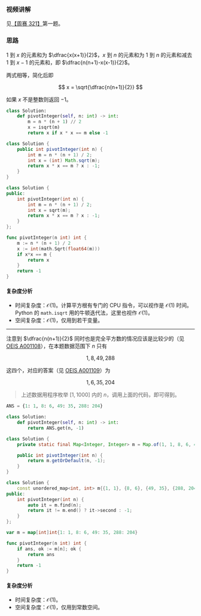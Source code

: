 ### 视频讲解

见[【周赛 321】](https://www.bilibili.com/video/BV1sD4y1e7pr/)第一题。

### 思路

$1$ 到 $x$ 的元素和为 $\dfrac{x(x+1)}{2}$，$x$ 到 $n$ 的元素和为 $1$ 到 $n$ 的元素和减去 $1$ 到 $x-1$ 的元素和，即 $\dfrac{n(n+1)-x(x-1)}{2}$。

两式相等，简化后即

$$
x = \sqrt{\dfrac{n(n+1)}{2}}
$$

如果 $x$ 不是整数则返回 $-1$。

```py [sol-Python3]
class Solution:
    def pivotInteger(self, n: int) -> int:
        m = n * (n + 1) // 2
        x = isqrt(m)
        return x if x * x == m else -1
```

```java [sol-Java]
class Solution {
    public int pivotInteger(int n) {
        int m = n * (n + 1) / 2;
        int x = (int) Math.sqrt(m);
        return x * x == m ? x : -1;
    }
}
```

```cpp [sol-C++]
class Solution {
public:
    int pivotInteger(int n) {
        int m = n * (n + 1) / 2;
        int x = sqrt(m);
        return x * x == m ? x : -1;
    }
};
```

```go [sol-Go]
func pivotInteger(n int) int {
	m := n * (n + 1) / 2
	x := int(math.Sqrt(float64(m)))
	if x*x == m {
		return x
	}
	return -1
}
```

#### 复杂度分析

- 时间复杂度：$\mathcal{O}(1)$。计算平方根有专门的 CPU 指令，可以视作是 $\mathcal{O}(1)$ 时间。Python 的 `math.isqrt` 用的牛顿迭代法，这里也视作 $\mathcal{O}(1)$。
- 空间复杂度：$\mathcal{O}(1)$，仅用到若干变量。

---

注意到 $\dfrac{n(n+1)}{2}$ 同时也是完全平方数的情况应该是比较少的（见 [OEIS A001108](https://oeis.org/A001108)），在本题数据范围下 $n$ 只有

$$
1,8,49,288
$$

这四个，对应的答案（见 [OEIS A001109](https://oeis.org/A001109)）为

$$
1,6,35,204
$$

> 上述数据用程序枚举 $[1,1000]$ 内的 $n$，调用上面的代码，即可得到。

```py [sol-Python3]
ANS = {1: 1, 8: 6, 49: 35, 288: 204}

class Solution:
    def pivotInteger(self, n: int) -> int:
        return ANS.get(n, -1)
```

```java [sol-Java]
class Solution {
    private static final Map<Integer, Integer> m = Map.of(1, 1, 8, 6, 49, 35, 288, 204);

    public int pivotInteger(int n) {
        return m.getOrDefault(n, -1);
    }
}
```

```cpp [sol-C++]
class Solution {
    const unordered_map<int, int> m{{1, 1}, {8, 6}, {49, 35}, {288, 204}};
public:
    int pivotInteger(int n) {
        auto it = m.find(n);
        return it != m.end() ? it->second : -1;
    }
};
```

```go [sol-Go]
var m = map[int]int{1: 1, 8: 6, 49: 35, 288: 204}

func pivotInteger(n int) int {
	if ans, ok := m[n]; ok {
		return ans
	}
	return -1
}
```

#### 复杂度分析

- 时间复杂度：$\mathcal{O}(1)$。
- 空间复杂度：$\mathcal{O}(1)$，仅用到常数空间。
